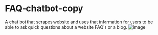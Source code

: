 # FAQ-chatbot-copy
A chat bot that scrapes website and uses that information for users to be able to ask quick questions about a website FAQ's or a blog.
![image](https://github.com/user-attachments/assets/05c432c2-f176-435b-8cfe-30353ecebe6c)
